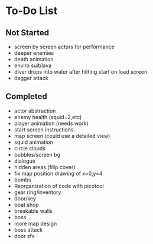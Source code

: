 # To-Do List

## Not Started

- screen by screen actors for performance
- deeper enemies
- death animation
- enviro suit/lava
- diver drops into water after hitting start on load screen
- dagger attack

## Completed

- actor abstraction
- enemy health (squid=2,etc)
- player animation (needs work)
- start screen instructions
- map screen (could use a detailed view)
- squid animation
- circle clouds
- bubbles/screen bg
- dialogue
- hidden areas (fillp cover)
- fix map position drawing of x=0,y=4
- bombs
- Reorganization of code with picotool
- gear ring/inventory
- door/key
- boat shop
- breakable walls
- boss
- more map design
- boss attack
- door sfx
